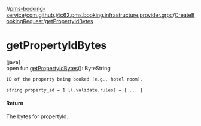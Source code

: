 //[pms-booking-service](../../../index.md)/[com.github.j4c62.pms.booking.infrastructure.provider.grpc](../index.md)/[CreateBookingRequest](index.md)/[getPropertyIdBytes](get-property-id-bytes.md)

# getPropertyIdBytes

[java]\
open fun [getPropertyIdBytes](get-property-id-bytes.md)(): ByteString

```kotlin
ID of the property being booked (e.g., hotel room).

```
`string property_id = 1 [(.validate.rules) = { ... }`

#### Return

The bytes for propertyId.